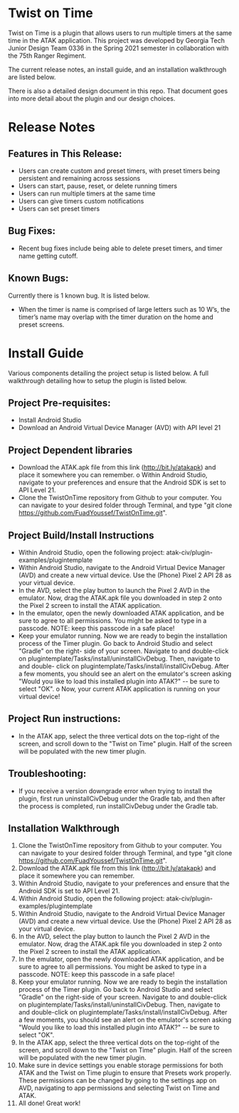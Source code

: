# Twist on Time
Twist on Time is a plugin that allows users to run multiple timers at the same time in the ATAK
application. This project was developed by Georgia Tech Junior Design Team 0336 in the Spring
2021 semester in collaboration with the 75th Ranger Regiment.

The current release notes, an install guide, and an installation walkthrough are listed below.

There is also a detailed design document in this repo. That document goes into more detail
about the plugin and our design choices.

# Release Notes
## Features in This Release:

- Users can create custom and preset timers, with preset timers being persistent and
    remaining across sessions
- Users can start, pause, reset, or delete running timers
- Users can run multiple timers at the same time
- Users can give timers custom notifications
- Users can set preset timers

## Bug Fixes:

- Recent bug fixes include being able to delete preset timers, and timer name getting
    cutoff.

## Known Bugs:

Currently there is 1 known bug. It is listed below.

- When the timer is name is comprised of large letters such as 10 W’s, the timer’s name
    may overlap with the timer duration on the home and preset screens.


# Install Guide
Various components detailing the project setup is listed below. A full walkthrough detailing
how to setup the plugin is listed below.

## Project Pre-requisites:

- Install Android Studio
- Download an Android Virtual Device Manager (AVD) with API level 21

## Project Dependent libraries 
- Download the ATAK.apk file from this link (http://bit.ly/atakapk) and place it
       somewhere you can remember.
    o Within Android Studio, navigate to your preferences and ensure that the Android
       SDK is set to API Level 21.
- Clone the TwistOnTime repository from Github to your computer. You can
       navigate to your desired folder through Terminal, and type "git clone
       https://github.com/FuadYoussef/TwistOnTime.git".
## Project Build/Install Instructions
- Within Android Studio, open the following project: atak-civ/plugin-
       examples/plugintemplate
- Within Android Studio, navigate to the Android Virtual Device Manager (AVD)
       and create a new virtual device. Use the (Phone) Pixel 2 API 28 as your virtual
       device.
- In the AVD, select the play button to launch the Pixel 2 AVD in the emulator.
       Now, drag the ATAK.apk file you downloaded in step 2 onto the Pixel 2 screen to
       install the ATAK application.
- In the emulator, open the newly downloaded ATAK application, and be sure to
       agree to all permissions. You might be asked to type in a passcode. NOTE: keep
       this passcode in a safe place!
- Keep your emulator running. Now we are ready to begin the installation process
       of the Timer plugin. Go back to Android Studio and select "Gradle" on the right-
       side of your screen. Navigate to and double-click on
       plugintemplate/Tasks/install/uninstallCivDebug. Then, navigate to and double-
       click on plugintemplate/Tasks/install/installCivDebug. After a few moments, you
       should see an alert on the emulator's screen asking "Would you like to load this
       installed plugin into ATAK?" -- be sure to select "OK".
    o Now, your current ATAK application is running on your virtual device!
## Project Run instructions:
- In the ATAK app, select the three vertical dots on the top-right of the screen, and
       scroll down to the "Twist on Time" plugin. Half of the screen will be populated
       with the new timer plugin.
## Troubleshooting:
- If you receive a version downgrade error when trying to install the plugin, first
       run uninstallCivDebug under the Gradle tab, and then after the process is
       completed, run installCivDebug under the Gradle tab.



## Installation Walkthrough

1. Clone the TwistOnTime repository from Github to your computer. You can navigate to
    your desired folder through Terminal, and type "git clone
    https://github.com/FuadYoussef/TwistOnTime.git".
2. Download the ATAK.apk file from this link (http://bit.ly/atakapk) and place it
    somewhere you can remember.
3. Within Android Studio, navigate to your preferences and ensure that the Android SDK is
    set to API Level 21.
4. Within Android Studio, open the following project: atak-civ/plugin-
    examples/plugintemplate
5. Within Android Studio, navigate to the Android Virtual Device Manager (AVD) and
    create a new virtual device. Use the (Phone) Pixel 2 API 28 as your virtual device.
6. In the AVD, select the play button to launch the Pixel 2 AVD in the emulator. Now, drag
    the ATAK.apk file you downloaded in step 2 onto the Pixel 2 screen to install the ATAK
    application.
7. In the emulator, open the newly downloaded ATAK application, and be sure to agree to
    all permissions. You might be asked to type in a passcode. NOTE: keep this passcode in a
    safe place!
8. Keep your emulator running. Now we are ready to begin the installation process of the
    Timer plugin. Go back to Android Studio and select "Gradle" on the right-side of your
    screen. Navigate to and double-click on plugintemplate/Tasks/install/uninstallCivDebug.
    Then, navigate to and double-click on plugintemplate/Tasks/install/installCivDebug.
    After a few moments, you should see an alert on the emulator's screen asking "Would
    you like to load this installed plugin into ATAK?" -- be sure to select "OK".
9. In the ATAK app, select the three vertical dots on the top-right of the screen, and scroll
    down to the "Twist on Time" plugin. Half of the screen will be populated with the new
    timer plugin.
10. Make sure in device settings you enable storage permissions for both ATAK and the
    Twist on Time plugin to ensure that Presets work properly. These permissions can be
    changed by going to the settings app on AVD, navigating to app permissions and
    selecting Twist on Time and ATAK.
11. All done! Great work!


